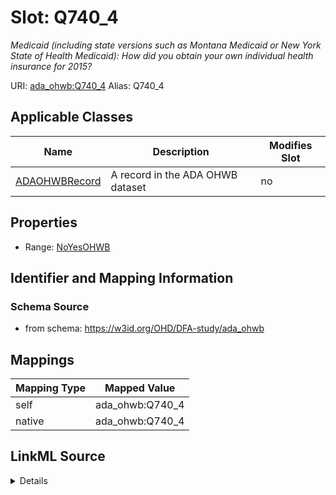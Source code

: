 

# Slot: Q740_4 


_Medicaid (including state versions such as Montana Medicaid or New York State of Health Medicaid): How did you obtain your own individual health insurance for 2015?_





URI: [ada_ohwb:Q740_4](https://w3id.org/OHD/DFA-study/ada_ohwb/Q740_4)
Alias: Q740_4

<!-- no inheritance hierarchy -->





## Applicable Classes

| Name | Description | Modifies Slot |
| --- | --- | --- |
| [ADAOHWBRecord](ADAOHWBRecord.md) | A record in the ADA OHWB dataset |  no  |







## Properties

* Range: [NoYesOHWB](NoYesOHWB.md)





## Identifier and Mapping Information







### Schema Source


* from schema: https://w3id.org/OHD/DFA-study/ada_ohwb




## Mappings

| Mapping Type | Mapped Value |
| ---  | ---  |
| self | ada_ohwb:Q740_4 |
| native | ada_ohwb:Q740_4 |




## LinkML Source

<details>
```yaml
name: Q740_4
description: 'Medicaid (including state versions such as Montana Medicaid or New York
  State of Health Medicaid): How did you obtain your own individual health insurance
  for 2015?'
from_schema: https://w3id.org/OHD/DFA-study/ada_ohwb
rank: 1000
alias: Q740_4
domain_of:
- ADA_OHWBRecord
range: NoYesOHWB

```
</details>